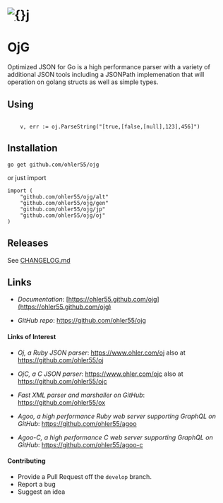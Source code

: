 # [![{}j](http://www.ohler.com/dev/images/ojg_comet.jpg)](https://github.com/ohler55/ojg)

# OjG

Optimized JSON for Go is a high performance parser with a variety of
additional JSON tools including a JSONPath implemenation that will
operation on golang structs as well as simple types.

## Using

```golang

    v, err := oj.ParseString("[true,[false,[null],123],456]")

```

## Installation
```
go get github.com/ohler55/ojg

```

or just import

```
import (
    "github.com/ohler55/ojg/alt"
    "github.com/ohler55/ojg/gen"
    "github.com/ohler55/ojg/jp"
    "github.com/ohler55/ojg/oj"
)
```

## Releases

See [CHANGELOG.md](CHANGELOG.md)

## Links

- *Documentation*: [https://ohler55.github.com/ojg](https://ohler55.github.com/ojg)

- *GitHub* *repo*: https://github.com/ohler55/ojg

#### Links of Interest

 - *Oj, a Ruby JSON parser*: https://www.ohler.com/oj also at https://github.com/ohler55/oj

 - *OjC, a C JSON parser*: https://www.ohler.com/ojc also at https://github.com/ohler55/ojc

 - *Fast XML parser and marshaller on GitHub*: https://github.com/ohler55/ox

 - *Agoo, a high performance Ruby web server supporting GraphQL on GitHub*: https://github.com/ohler55/agoo

 - *Agoo-C, a high performance C web server supporting GraphQL on GitHub*: https://github.com/ohler55/agoo-c

#### Contributing

+ Provide a Pull Request off the `develop` branch.
+ Report a bug
+ Suggest an idea
